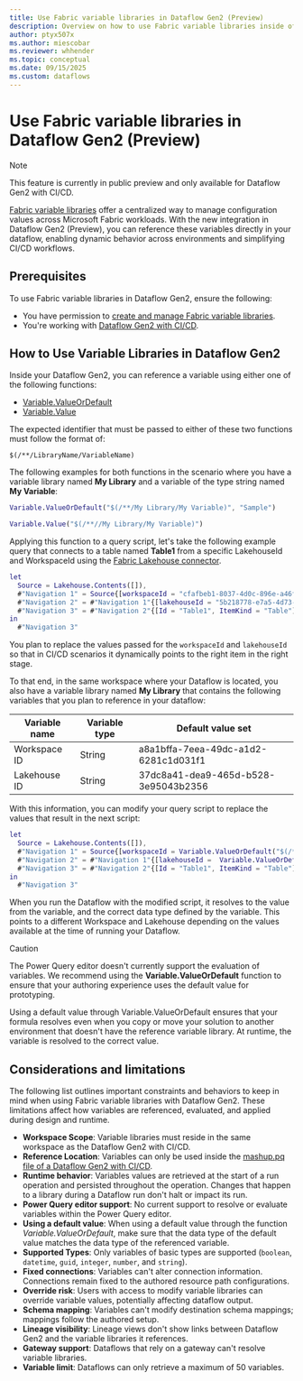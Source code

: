```yaml
---
title: Use Fabric variable libraries in Dataflow Gen2 (Preview)
description: Overview on how to use Fabric variable libraries inside of a Dataflow Gen2 with CI/CD.
author: ptyx507x
ms.author: miescobar
ms.reviewer: whhender
ms.topic: conceptual
ms.date: 09/15/2025
ms.custom: dataflows
---
```

# Use Fabric variable libraries in Dataflow Gen2 (Preview)

>[!NOTE]
>This feature is currently in public preview and only available for Dataflow Gen2 with CI/CD.

[Fabric variable libraries](/fabric/cicd/variable-library/variable-library-overview) offer a centralized way to manage configuration values across Microsoft Fabric workloads. With the new integration in Dataflow Gen2 (Preview), you can reference these variables directly in your dataflow, enabling dynamic behavior across environments and simplifying CI/CD workflows.

## Prerequisites

To use Fabric variable libraries in Dataflow Gen2, ensure the following:

* You have permission to [create and manage Fabric variable libraries](/fabric/cicd/variable-library/get-started-variable-libraries).
* You're working with [Dataflow Gen2 with CI/CD](dataflow-gen2-cicd-and-git-integration.md).

## How to Use Variable Libraries in Dataflow Gen2

Inside your Dataflow Gen2, you can reference a variable using either one of the following functions:
* [Variable.ValueOrDefault](/powerquery-m/variable-valueordefault)
* [Variable.Value](/powerquery-m/variable-value)

The expected identifier that must be passed to either of these two functions must follow the format of:
```
$(/**/LibraryName/VariableName)
```

The following examples for both functions in the scenario where you have a variable library named **My Library** and a variable of the type string named **My Variable**:

```M code 
Variable.ValueOrDefault("$(/**/My Library/My Variable)", "Sample")
```

```M code
Variable.Value("$(/**//My Library/My Variable)")
```

Applying this function to a query script, let's take the following example query that connects to a table named **Table1** from a specific LakehouseId and WorkspaceId using the [Fabric Lakehouse connector](connector-lakehouse-overview.md). 

```M code
let
  Source = Lakehouse.Contents([]),
  #"Navigation 1" = Source{[workspaceId = "cfafbeb1-8037-4d0c-896e-a46fb27ff229"]}[Data],
  #"Navigation 2" = #"Navigation 1"{[lakehouseId = "5b218778-e7a5-4d73-8187-f10824047715"]}[Data],
  #"Navigation 3" = #"Navigation 2"{[Id = "Table1", ItemKind = "Table"]}[Data]
in
  #"Navigation 3" 
```

You plan to replace the values passed for the `workspaceId` and `lakehouseId` so that in CI/CD scenarios it dynamically points to the right item in the right stage.

To that end, in the same workspace where your Dataflow is located, you also have a variable library named **My Library** that contains the following variables that you plan to reference in your dataflow:

|Variable name|Variable type|Default value set|
|---|---|---|
|Workspace ID|String|a8a1bffa-7eea-49dc-a1d2-6281c1d031f1|
|Lakehouse ID|String|37dc8a41-dea9-465d-b528-3e95043b2356|

With this information, you can modify your query script to replace the values that result in the next script:


```M code
let
  Source = Lakehouse.Contents([]),
  #"Navigation 1" = Source{[workspaceId = Variable.ValueOrDefault("$(/**/My Library/Workspace ID)",  "cfafbeb1-8037-4d0c-896e-a46fb27ff229")]}[Data],
  #"Navigation 2" = #"Navigation 1"{[lakehouseId =  Variable.ValueOrDefault("$(/**/My Library/Lakehouse ID)","5b218778-e7a5-4d73-8187-f10824047715")]}[Data],
  #"Navigation 3" = #"Navigation 2"{[Id = "Table1", ItemKind = "Table"]}[Data]
in
  #"Navigation 3" 
```

When you run the Dataflow with the modified script, it resolves to the value from the variable, and the correct data type defined by the variable. This points to a different Workspace and Lakehouse depending on the values available at the time of running your Dataflow.

>[!CAUTION]
>The Power Query editor doesn't currently support the evaluation of variables. We recommend using the **Variable.ValueOrDefault** function to ensure that your authoring experience uses the default value for prototyping.
> 
>Using a default value through Variable.ValueOrDefault ensures that your formula resolves even when you copy or move your solution to another environment that doesn't have the reference variable library.
>At runtime, the variable is resolved to the correct value.

## Considerations and limitations

The following list outlines important constraints and behaviors to keep in mind when using Fabric variable libraries with Dataflow Gen2. These limitations affect how variables are referenced, evaluated, and applied during design and runtime.

* **Workspace Scope**: Variable libraries must reside in the same workspace as the Dataflow Gen2 with CI/CD.
* **Reference Location**: Variables can only be used inside the [mashup.pq file of a Dataflow Gen2 with CI/CD](rest/api/fabric/articles/item-management/definitions/dataflow-definition#mashup-contentdetails-example).
* **Runtime behavior**: Variables values are retrieved at the start of a run operation and persisted throughout the operation. Changes that happen to a library during a Dataflow run don't halt or impact its run.
* **Power Query editor support**: No current support to resolve or evaluate variables within the Power Query editor. 
* **Using a default value**: When using a default value through the function *Variable.ValueOrDefault*, make sure that the data type of the default value matches the data type of the referenced variable.
* **Supported Types**: Only variables of basic types are supported (`boolean`, `datetime`, `guid`, `integer`, `number`, and `string`).
* **Fixed connections**: Variables can't alter connection information. Connections remain fixed to the authored resource path configurations.
* **Override risk**: Users with access to modify variable libraries can override variable values, potentially affecting dataflow output.
* **Schema mapping**: Variables can't modify destination schema mappings; mappings follow the authored setup.
* **Lineage visibility**: Lineage views don't show links between Dataflow Gen2 and the variable libraries it references.
* **Gateway support**: Dataflows that rely on a gateway can't resolve variable libraries.
* **Variable limit**: Dataflows can only retrieve a maximum of 50 variables. 